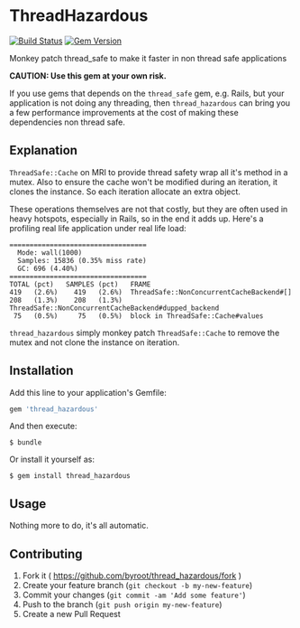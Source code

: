 # ThreadHazardous

[![Build Status](https://travis-ci.org/byroot/thread_hazardous.svg)](http://travis-ci.org/byroot/thread_hazardous)
[![Gem Version](https://badge.fury.io/rb/thread_hazardous.png)](http://badge.fury.io/rb/byroot/thread_hazardous)

Monkey patch thread_safe to make it faster in non thread safe applications

**CAUTION: Use this gem at your own risk.**

If you use gems that depends on the `thread_safe` gem,
e.g. Rails, but your application is not doing any threading, then `thread_hazardous` can bring you a few performance
improvements at the cost of making these dependencies non thread safe.

## Explanation

`ThreadSafe::Cache` on MRI to provide thread safety wrap all it's method in a mutex.
Also to ensure the cache won't be modified during an iteration, it clones the instance. So each iteration allocate an extra object.


These operations themselves are not that costly, but they are often used in heavy hotspots, especially in Rails, so in the end it adds up.
Here's a profiling real life application under real life load:

```
==================================
  Mode: wall(1000)
  Samples: 15836 (0.35% miss rate)
  GC: 696 (4.40%)
==================================
TOTAL (pct)   SAMPLES (pct)   FRAME
419   (2.6%)    419   (2.6%)  ThreadSafe::NonConcurrentCacheBackend#[]
208   (1.3%)    208   (1.3%)  ThreadSafe::NonConcurrentCacheBackend#dupped_backend
 75   (0.5%)     75   (0.5%)  block in ThreadSafe::Cache#values
```


`thread_hazardous` simply monkey patch `ThreadSafe::Cache` to remove the mutex and not clone the instance on iteration.

## Installation

Add this line to your application's Gemfile:

```ruby
gem 'thread_hazardous'
```

And then execute:

    $ bundle

Or install it yourself as:

    $ gem install thread_hazardous

## Usage

Nothing more to do, it's all automatic.

## Contributing

1. Fork it ( https://github.com/byroot/thread_hazardous/fork )
2. Create your feature branch (`git checkout -b my-new-feature`)
3. Commit your changes (`git commit -am 'Add some feature'`)
4. Push to the branch (`git push origin my-new-feature`)
5. Create a new Pull Request
